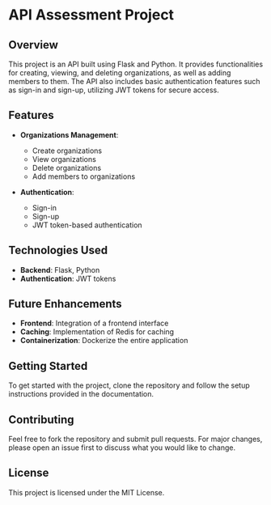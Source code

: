 # API Assessment Project

## Overview

This project is an API built using Flask and Python. It provides functionalities for creating, viewing, and deleting organizations, as well as adding members to them. The API also includes basic authentication features such as sign-in and sign-up, utilizing JWT tokens for secure access.

## Features

- **Organizations Management**:

  - Create organizations
  - View organizations
  - Delete organizations
  - Add members to organizations

- **Authentication**:
  - Sign-in
  - Sign-up
  - JWT token-based authentication

## Technologies Used

- **Backend**: Flask, Python
- **Authentication**: JWT tokens

## Future Enhancements

- **Frontend**: Integration of a frontend interface
- **Caching**: Implementation of Redis for caching
- **Containerization**: Dockerize the entire application

## Getting Started

To get started with the project, clone the repository and follow the setup instructions provided in the documentation.

## Contributing

Feel free to fork the repository and submit pull requests. For major changes, please open an issue first to discuss what you would like to change.

## License

This project is licensed under the MIT License.
